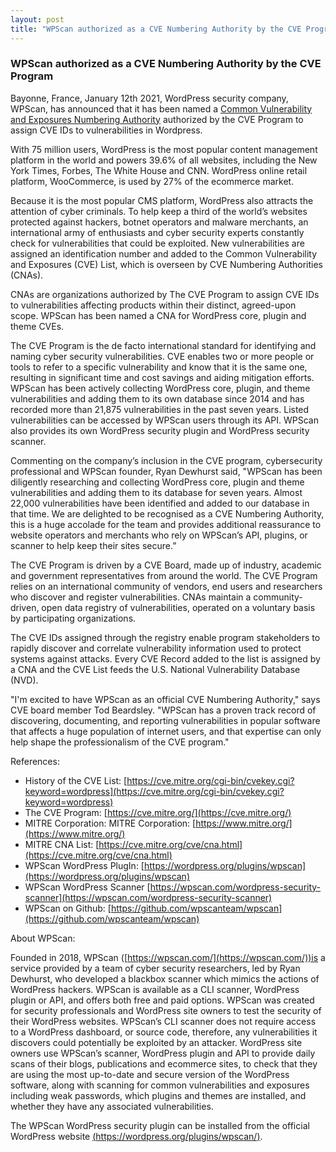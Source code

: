 ```yaml
---
layout: post
title: "WPScan authorized as a CVE Numbering Authority by the CVE Program"
---
```


### WPScan authorized as a CVE Numbering Authority by the CVE Program

Bayonne, France, January 12th 2021, WordPress security company, WPScan, has announced that it has been named a [Common Vulnerability and Exposures Numbering Authority](https://cve.mitre.org/cve/cna.html) authorized by the CVE Program to assign CVE IDs to vulnerabilities in Wordpress.

With 75 million users, WordPress is the most popular content management platform in the world and powers 39.6% of all websites, including the New York Times, Forbes, The White House and CNN. WordPress online retail platform, WooCommerce, is used by 27% of the ecommerce market.

Because it is the most popular CMS platform, WordPress also attracts the attention of cyber criminals. To help keep a third of the world’s websites protected against hackers, botnet operators and malware merchants, an international army of enthusiasts and cyber security experts constantly check for vulnerabilities that could be exploited. New vulnerabilities are assigned an identification number and added to the Common Vulnerability and Exposures (CVE) List, which is overseen by CVE Numbering Authorities (CNAs).

CNAs are organizations authorized by The CVE Program to assign CVE IDs to vulnerabilities affecting products within their distinct, agreed-upon scope. WPScan has been named a CNA for WordPress core, plugin and theme CVEs.

The CVE Program is the de facto international standard for identifying and naming cyber security vulnerabilities. CVE enables two or more people or tools to refer to a specific vulnerability and know that it is the same one, resulting in significant time and cost savings and aiding mitigation efforts. 
WPScan has been actively collecting WordPress core, plugin, and theme vulnerabilities and adding them to its own database since 2014 and has recorded more than 21,875 vulnerabilities in the past seven years. Listed vulnerabilities can be accessed by WPScan users through its API. WPScan also provides its own WordPress security plugin and WordPress security scanner.

Commenting on the company’s inclusion in the CVE program, cybersecurity professional and WPScan founder, Ryan Dewhurst said, "WPScan has been diligently researching and collecting WordPress core, plugin and theme vulnerabilities and adding them to its database for seven years. Almost 22,000 vulnerabilities have been identified and added to our database in that time. We are delighted to be recognised as a CVE Numbering Authority, this is a huge accolade for the team and provides additional reassurance to website operators and merchants who rely on WPScan’s API, plugins, or scanner to help keep their sites secure.”

The CVE Program is driven by a CVE Board, made up of industry, academic and government representatives from around the world. The CVE Program relies on an international community of vendors, end users and researchers who discover and register vulnerabilities. CNAs maintain a community-driven, open data registry of vulnerabilities, operated on a voluntary basis by participating organizations. 

The CVE IDs assigned through the registry enable program stakeholders to rapidly discover and correlate vulnerability information used to protect systems against attacks. 
Every CVE Record added to the list is assigned by a CNA and the CVE List feeds the U.S. National Vulnerability Database (NVD). 

"I'm excited to have WPScan as an official CVE Numbering Authority," says CVE board member Tod Beardsley. "WPScan has a proven track record of discovering, documenting, and reporting vulnerabilities in popular software that affects a huge population of internet users, and that expertise can only help shape the professionalism of the CVE program."

References: 

- History of the CVE List: [https://cve.mitre.org/cgi-bin/cvekey.cgi?keyword=wordpress](https://cve.mitre.org/cgi-bin/cvekey.cgi?keyword=wordpress)
- The CVE Program: [https://cve.mitre.org/](https://cve.mitre.org/)
- MITRE Corporation: MITRE Corporation: [https://www.mitre.org/](https://www.mitre.org/)
- MITRE CNA List:  [https://cve.mitre.org/cve/cna.html](https://cve.mitre.org/cve/cna.html)
- WPScan WordPress PlugIn: [https://wordpress.org/plugins/wpscan](https://wordpress.org/plugins/wpscan)
- WPScan WordPress Scanner [https://wpscan.com/wordpress-security-scanner](https://wpscan.com/wordpress-security-scanner)
- WPScan on Github: [https://github.com/wpscanteam/wpscan](https://github.com/wpscanteam/wpscan)

About WPScan:

Founded in 2018, WPScan ([https://wpscan.com/](https://wpscan.com/))is a service provided by a team of cyber security researchers, led by Ryan Dewhurst, who developed a blackbox scanner which mimics the actions of WordPress hackers. WPScan is available as a CLI scanner, WordPress plugin or API, and offers both free and paid options. WPScan was created for security professionals and WordPress site owners to test the security of their WordPress websites. WPScan’s CLI scanner does not require access to a WordPress dashboard, or source code, therefore, any vulnerabilities it discovers could potentially be exploited by an attacker. WordPress site owners use WPScan’s scanner, WordPress plugin and API to provide daily scans of their blogs, publications and ecommerce sites, to check that they are using the most up-to-date and secure version of the WordPress software, along with scanning for common vulnerabilities and exposures including weak passwords, which plugins and themes are installed, and whether they have any associated vulnerabilities.

The WPScan WordPress security plugin can be installed from the official WordPress website [(https://wordpress.org/plugins/wpscan/)](https://wordpress.org/plugins/wpscan/).
